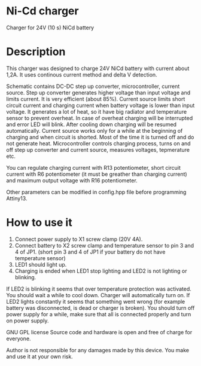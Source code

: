 # Ni-Cd charger
Charger for 24V (10 s) NiCd battery


# Description
This charger was designed to charge 24V NiCd battery with current about 1,2A. It uses continous current method and delta V detection. 

Schematic contains DC-DC step up converter, microcontroller, current source.
Step up converter generates higher voltage than input voltage and limits current. It is very efficient (about 85%).
Current source limits short circuit current and charging current when battery voltage is lower than input voltage. It generates a lot of heat, so it have big radiator and temperature sensor to prevent overheat. In case of overheat charging will be interrupted  and error LED will blink. After cooling down charging will be resumed automatically. Current source works only for a while at the beginning of charging and when circuit is shorted. Most of the time it is turned off and do not generate heat. 
Microcontroller controls charging process, turns on and off step up converter and current source, measures voltages, tepmerature etc. 

You can regulate charging current with R13 potentiometer, short circuit current with R6 potentiometer (it must be greather than charging current) and maximum output voltage with R16 potentiometer. 

Other parameters can be modified in config.hpp file before programming Attiny13. 


# How to use it
1. Connect power supply to X1 screw clamp (20V 4A).
2. Connect battery to X2 screw clamp and temperature sensor to pin 3 and 4 of JP1. (short pin 3 and 4 of JP1 if your battery do not have temperature sensor)
3. LED1 should light up.
4. Charging is ended when LED1 stop lighting and LED2 is not lighting or blinking.

If LED2 is blinking it seems that over temperature protection was activated. You should wait a while to cool down. Charger will automatically turn on.
If LED2 lights constantly it seems that something went wrong (for example battery was disconnected, is dead or charger is broken). You should turn off power supply for a while, make sure that all is connected properly and turn on power supply. 




GNU GPL license
Source code and hardware is open and free of charge for everyone.

Author is not responsible for any damages made by this device.
You make and use it at your own risk.


